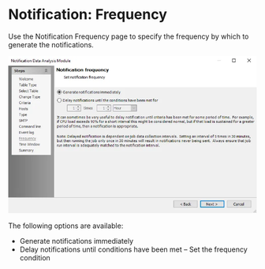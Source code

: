 # Notification: Frequency

Use the Notification Frequency page to specify the frequency by which to generate the notifications.

![Notification Data Analysis Module wizard Notification Frequency page](../../../../../../static/img/product_docs/accessanalyzer/admin/analysis/notification/frequency.webp)

The following options are available:

- Generate notifications immediately
- Delay notifications until conditions have been met – Set the frequency condition
